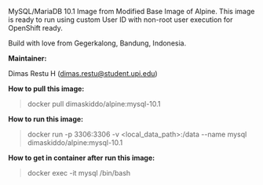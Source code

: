 MySQL/MariaDB 10.1 Image from Modified Base Image of Alpine. This image is ready to run using custom User ID with non-root user execution for OpenShift ready.

Build with love from Gegerkalong, Bandung, Indonesia.

**Maintainer:**

Dimas Restu H (<dimas.restu@student.upi.edu>)

**How to pull this image:**

> docker pull dimaskiddo/alpine:mysql-10.1

**How to run this image:**

> docker run -p 3306:3306 -v <local_data_path>:/data --name mysql dimaskiddo/alpine:mysql-10.1

**How to get in container after run this image:**

> docker exec -it mysql /bin/bash
